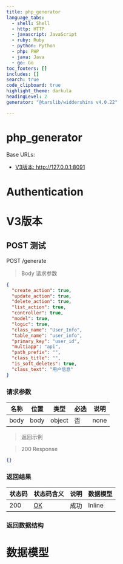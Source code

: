 ```yaml
---
title: php_generator
language_tabs:
  - shell: Shell
  - http: HTTP
  - javascript: JavaScript
  - ruby: Ruby
  - python: Python
  - php: PHP
  - java: Java
  - go: Go
toc_footers: []
includes: []
search: true
code_clipboard: true
highlight_theme: darkula
headingLevel: 2
generator: "@tarslib/widdershins v4.0.22"

---
```


# php_generator

Base URLs:

* <a href="http://127.0.0.1:8091">V3版本: http://127.0.0.1:8091</a>

# Authentication

# V3版本

## POST 测试

POST /generate

> Body 请求参数

```json
{
  "create_action": true,
  "update_action": true,
  "delete_action": true,
  "list_action": true,
  "controller": true,
  "model": true,
  "logic": true,
  "class_name": "User_Info",
  "table_name": "user_info",
  "primary_key": "user_id",
  "multiapp": "api",
  "path_prefix": "",
  "class_title": "",
  "is_soft_deletes": true,
  "class_text": "用户信息"
}
```

### 请求参数

|名称|位置|类型|必选|说明|
|---|---|---|---|---|
|body|body|object| 否 |none|

> 返回示例

> 200 Response

```json
{}
```

### 返回结果

|状态码|状态码含义|说明|数据模型|
|---|---|---|---|
|200|[OK](https://tools.ietf.org/html/rfc7231#section-6.3.1)|成功|Inline|

### 返回数据结构

# 数据模型

